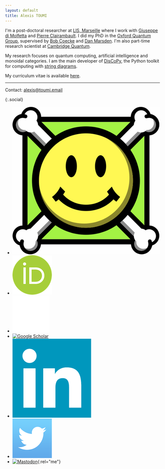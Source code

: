 ```yaml
---
layout: default
title: Alexis TOUMI
---
```


I'm a post-doctoral researcher at [LIS, Marseille](https://www.lis-lab.fr/) where I work with [Giuseppe di Molfetta](https://www.giuseppe-dimolfetta.com/) and [Pierre Clairambault](https://pageperso.lis-lab.fr/pierre.clairambault/).
I did my PhD in the [Oxford Quantum Group](http://www.cs.ox.ac.uk/activities/quantum/), supervised by [Bob Coecke](https://en.wikipedia.org/wiki/Bob_Coecke) and [Dan Marsden](https://stringdiagram.com/).
I'm also part-time research scientist at [Cambridge Quantum](https://cambridgequantum.com).

My research focuses on quantum computing, artificial intelligence and monoidal categories.
I am the main developer of [DisCoPy](https://discopy.org), the Python toolkit for computing with [string diagrams](https://en.wikipedia.org/wiki/String_diagram).

My curriculum vitae is available [here](cv/Alexis-TOUMI.pdf).

---

Contact: [alexis@toumi.email](mailto:alexis@toumi.email)

{:.social}
- [![arXiv](assets/images/arxiv.gif)](https://arxiv.org/search/?query=Alexis+Toumi&searchtype=author)
- [![ORCID](assets/images/orcid.png)](https://orcid.org/0000-0002-7040-4532)
- [![GitHub](assets/images/github.png)](https://github.com/toumix)
- [![Google Scholar](assets/images/scholar.ico)](https://scholar.google.com/citations?user=mWkPOggAAAAJ)
- [![LinkedIn](assets/images/linkedin.png)](https://www.linkedin.com/in/alexistoumi/)
- [![Twitter](assets/images/twitter.png)](https://twitter.com/AlexisToumi)
- [![Mastodon](assets/images/mastodon.ico)](https://mathstodon.xyz/@AlexisToumi){:rel="me"}
